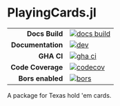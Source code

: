 # PlayingCards.jl

|||
|---------------------:|:----------------------------------------------|
| **Docs Build**       | [![docs build][docs-bld-img]][docs-bld-url]   |
| **Documentation**    | [![dev][docs-dev-img]][docs-dev-url]          |
| **GHA CI**           | [![gha ci][gha-ci-img]][gha-ci-url]           |
| **Code Coverage**    | [![codecov][codecov-img]][codecov-url]        |
| **Bors enabled**     | [![bors][bors-img]][bors-url]                 |

[docs-bld-img]: https://github.com/charleskawczynski/HoldemCards.jl/workflows/Documentation/badge.svg
[docs-bld-url]: https://github.com/charleskawczynski/HoldemCards.jl/actions?query=workflow%3ADocumentation

[docs-dev-img]: https://img.shields.io/badge/docs-dev-blue.svg
[docs-dev-url]: https://charleskawczynski.github.io/HoldemCards.jl/dev/

[gha-ci-img]: https://github.com/charleskawczynski/HoldemCards.jl/workflows/ci/badge.svg
[gha-ci-url]: https://github.com/charleskawczynski/HoldemCards.jl/actions?query=workflow%3Aci

[codecov-img]: https://codecov.io/gh/charleskawczynski/HoldemCards.jl/branch/main/graph/badge.svg
[codecov-url]: https://codecov.io/gh/charleskawczynski/HoldemCards.jl

[bors-img]: https://bors.tech/images/badge_small.svg
[bors-url]: https://app.bors.tech/repositories/32815

A package for Texas hold 'em cards.
